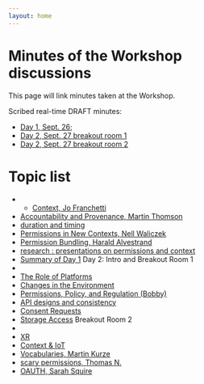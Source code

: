 ```yaml
---
layout: home
---
```


# Minutes of the Workshop discussions

This page will link minutes taken at the Workshop.

Scribed real-time DRAFT minutes: 
* [Day 1, Sept. 26](https://www.w3.org/2018/09/26-permissions-minutes.html); 
* [Day 2, Sept. 27 breakout room 1](https://www.w3.org/2018/09/27-permissions-minutes.html)
* [Day 2, Sept. 27 breakout room 2](https://www.w3.org/2018/09/27-permissions2-minutes.html)



# Topic list

* * [Context, Jo Franchetti](https://www.w3.org/2018/09/26-permissions-minutes.html#item01) 
* [Accountability and Provenance, Martin Thomson](https://www.w3.org/2018/09/26-permissions-minutes.html#item02) 
* [duration and timing](https://www.w3.org/2018/09/26-permissions-minutes.html#item03) 
* [Permissions in New Contexts, Nell Waliczek](https://www.w3.org/2018/09/26-permissions-minutes.html#item04) 
* [Permission Bundling, Harald Alvestrand](https://www.w3.org/2018/09/26-permissions-minutes.html#item05) 
* [research : presentations on permissions and context](https://www.w3.org/2018/09/26-permissions-minutes.html#item06) 
* [Summary of Day 1](https://www.w3.org/2018/09/26-permissions-minutes.html#item07) Day 2: Intro and Breakout Room 1 
* 
* [The Role of Platforms](https://www.w3.org/2018/09/27-permissions-minutes.html#item01) 
* [Changes in the Environment](https://www.w3.org/2018/09/27-permissions-minutes.html#item02) 
* [Permissions, Policy, and Regulation (Bobby)](https://www.w3.org/2018/09/27-permissions-minutes.html#item03) 
* [API designs and consistency](https://www.w3.org/2018/09/27-permissions-minutes.html#item04) 
* [Consent Requests](https://www.w3.org/2018/09/27-permissions-minutes.html#item05) 
* [Storage Access](https://www.w3.org/2018/09/27-permissions-minutes.html#item06) Breakout Room 2 
* 
* [XR](https://www.w3.org/2018/09/27-permissions2-minutes.html#item01) 
* [Context & IoT](https://www.w3.org/2018/09/27-permissions2-minutes.html#item02) 
* [Vocabularies, Martin Kurze](https://www.w3.org/2018/09/27-permissions2-minutes.html#item03) 
* [scary permissions, Thomas N.](https://www.w3.org/2018/09/27-permissions2-minutes.html#item04) 
* [OAUTH, Sarah Squire](https://www.w3.org/2018/09/27-permissions2-minutes.html#item05)
